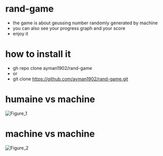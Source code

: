 # rand-game
- the game is about geussing number randomly generated by machine 
- you can also see your progress graph and your score
- enjoy it
# how to install it
- gh repo clone ayman1902/rand-game
- or
- git clone https://github.com/ayman1902/rand-game.git

# humaine vs machine
![Figure_1](https://user-images.githubusercontent.com/49163010/101910907-eb746c00-3bbf-11eb-9d07-1e6b202f8360.png)

# machine vs machine
![Figure_2](https://user-images.githubusercontent.com/49163010/101910927-f0392000-3bbf-11eb-8476-0769bcc78ab7.png)
